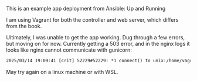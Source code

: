 This is an example app deployment from Ansible: Up and Running

I am using Vagrant for both the controller and web server, which differs from the book.

Ultimately, I was unable to get the app working. Dug through a few errors, but moving on for now. Currently getting a 503 error, and in the nginx logs it looks like nginx cannot communicate with gunicorn:

```txt
2025/03/14 19:09:41 [crit] 52229#52229: *1 connect() to unix:/home/vagrant/mezzanine/mezzanine_example/gunicorn.sock failed (2: No such file or directory) while connecting to upstream, client: 192.168.33.1, server: 192.168.33.10.nip.io,, request: "GET / HTTP/1.1", upstream: "http://unix:/home/vagrant/mezzanine/mezzanine_example/gunicorn.sock:/", host: "192.168.33.10.nip.io"
```

May try again on a linux machine or with WSL.
